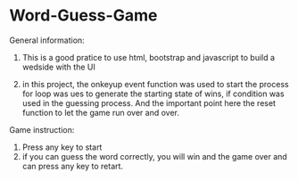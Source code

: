 # Word-Guess-Game

General information:
1. This is a good pratice to use html, bootstrap and javascript to build a wedside with the UI

2. in this project, the onkeyup event function was used to start the process
for loop was ues to generate the starting state of wins, if condition was used in the guessing process. And the important point here the reset function to let the game run over and over.


Game instruction:
1. Press any key to start
2. if you can guess the word correctly, you will win and the game over and can press any key to retart.